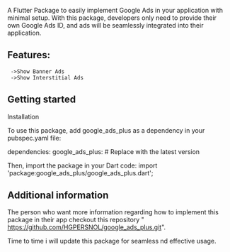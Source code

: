 <!--
This README describes the package. If you publish this package to pub.dev,
this README's contents appear on the landing page for your package.

For information about how to write a good package README, see the guide for
[writing package pages](https://dart.dev/guides/libraries/writing-package-pages).

For general information about developing packages, see the Dart guide for
[creating packages](https://dart.dev/guides/libraries/create-library-packages)
and the Flutter guide for
[developing packages and plugins](https://flutter.dev/developing-packages).
-->

A Flutter Package to easily implement Google Ads in your application with minimal setup. With this package,
developers only need to provide their own Google Ads ID, and ads will be seamlessly integrated into their application.


## Features:
     ->Show Banner Ads
     ->Show Interstitial Ads



## Getting started

Installation

To use this package, add google_ads_plus as a dependency in your pubspec.yaml file:

dependencies:
    google_ads_plus:  # Replace with the latest version


Then, import the package in your Dart code:
    import 'package:google_ads_plus/google_ads_plus.dart';


## Additional information

The person who want more information regarding how to implement this package in 
their app checkout this repository " https://github.com/HGPERSNOL/google_ads_plus.git".

Time to time i will update this package for seamless nd effective usage.
